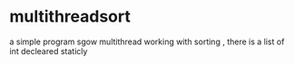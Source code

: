 # multithreadsort

a simple program sgow multithread working with sorting , there is a list of int decleared staticly

